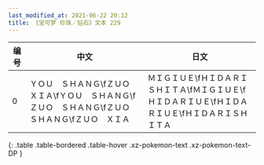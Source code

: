 ```yaml
---
last_modified_at: 2021-06-22 20:12
title: 《宝可梦 珍珠／钻石》文本 229
---
```

| 编号 | 中文 | 日文 |
| ---- | ---- | ---- |
| 0 | ＹＯＵ　ＳＨＡＮＧ\fＺＵＯ　ＸＩＡ\fＹＯＵ　ＳＨＡＮＧ\fＺＵＯ　ＳＨＡＮＧ\fＺＵＯ　ＳＨＡＮＧ\fＺＵＯ　ＸＩＡ | ＭＩＧＩＵＥ\fＨＩＤＡＲＩＳＨＩＴＡ\fＭＩＧＩＵＥ\fＨＩＤＡＲＩＵＥ\fＨＩＤＡＲＩＵＥ\fＨＩＤＡＲＩＳＨＩＴＡ |
{: .table .table-bordered .table-hover .xz-pokemon-text .xz-pokemon-text-DP }